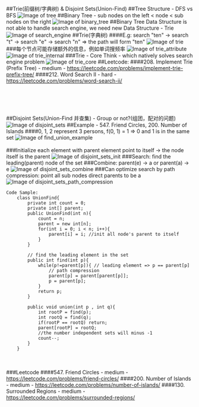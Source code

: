 ##Trie(前缀树/字典树) & Disjoint Sets(Union-Find)
##Tree Structure - DFS vs BFS
![Image of tree](imgs/tree.jpg)
##Binary Tree - sub nodes on the left < node < sub nodes on the right
![Image of binary_tree](imgs/binary_tree.jpg)
##Binary Tree Data Structure is not able to handle search engine, we need new Data Structure - Trie
![Image of search_engine](imgs/search_engine.jpg)
##Trie(字典树)
####E.g: search "ten" -> search "t" -> search "e" -> search "n" => the path will form "ten" 
![Image of trie](imgs/trie.jpg)
###每个节点可能存储额外的信息，例如单词搜频率
![Image of trie_attribute](imgs/trie_attribute.jpg)
![Image of trie_internal](imgs/trie_internal.jpg)
###Trie - Core Think - which natively solves search engine problem
![Image of trie_core](imgs/trie_core.jpg)
##Leetcode:
####208. Implement Trie (Prefix Tree) - medium - https://leetcode.com/problems/implement-trie-prefix-tree/
####212. Word Search II - hard - https://leetcode.com/problems/word-search-ii/


<br></br>
<br></br>
##Disjoint Sets(Union-Find 并查集) - Group or not?(组团，配对的问题)
![Image of disjoint_sets](imgs/disjoint_sets.jpg)
##Example - 547. Friend Circles, 200. Number of Islands
####0, 1, 2 represent 3 persons, f(0, 1) = 1 => 0 and 1 is in the same set
![Image of find_union_example](imgs/find_union_example.jpg)
<br></br>
###Initialize each element with parent element point to itself -> the node itself is the parent
![Image of disjoint_sets_init](imgs/disjoint_sets_init.jpg)
###Search: find the leading(parent) node of the set
###Combine: parent(e) -> a or parent(a) -> e
![Image of disjoint_sets_combine](imgs/disjoint_sets_combine.jpg)
###Can optimize search by path compression: point all sub nodes direct parents to be a
![Image of disjoint_sets_path_compression](imgs/disjoint_sets_path_compression.jpg)
```
Code Sample:
    class UnionFind{
        private int count = 0;
        private int[] parent;
        public UnionFind(int n){
            count = n;
            parent = new int[n];
            for(int i = 0; i < n; i++){
                parent[i] = i; //init all node's parent to itself
            }
        }

        // find the leading element in the set
        public int find(int p){
            while(p!=parent[p]){ // leading element => p == parent[p]
                // path compression
                parent[p] = parent[parent[p]];
                p = parent[p];
            }
            return p;
        }

        public void union(int p , int q){
            int rootP = find(p);
            int rootQ = find(q);
            if(rootP == rootQ) return;
            parent[rootP] = rootQ;
            //the number independent sets will minus -1
            count--;
        }
    }
```
<br></br>
###Leetcode
####547. Friend Circles - medium - https://leetcode.com/problems/friend-circles/
####200. Number of Islands - medium - https://leetcode.com/problems/number-of-islands/
####130. Surrounded Regions - medium - https://leetcode.com/problems/surrounded-regions/
